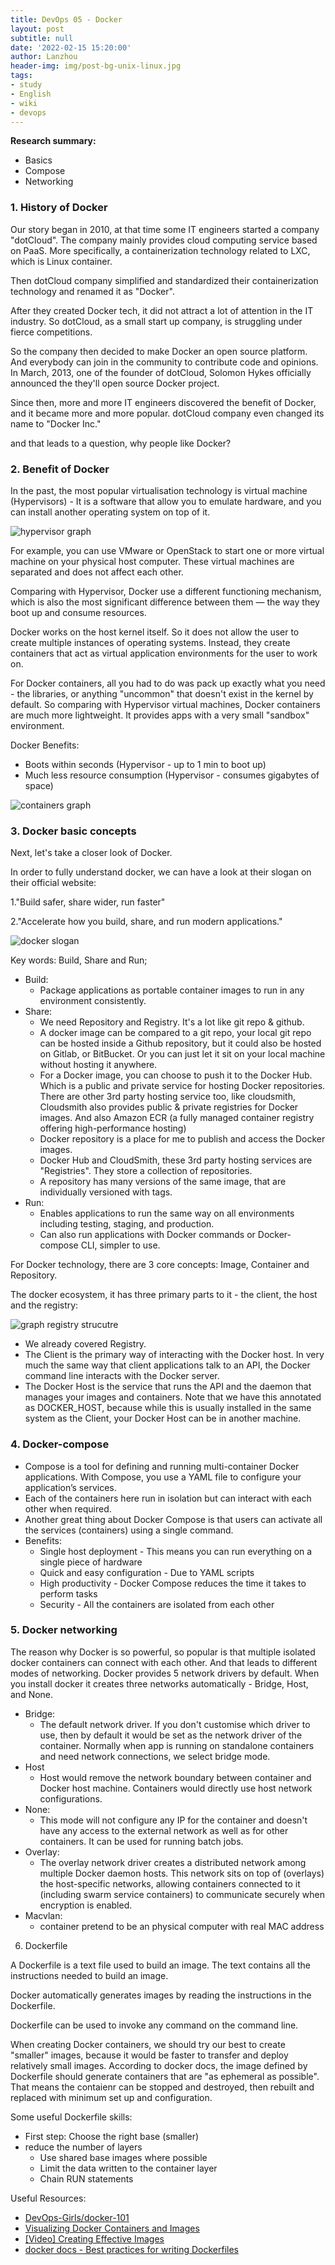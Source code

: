 ```yaml
---
title: DevOps 05 - Docker
layout: post
subtitle: null
date: '2022-02-15 15:20:00'
author: Lanzhou
header-img: img/post-bg-unix-linux.jpg
tags:
- study
- English
- wiki
- devops
---
```

**Research summary:**

- Basics
- Compose
- Networking


### 1. History of Docker

Our story began in 2010, at that time some IT engineers started a company "dotCloud". The company mainly provides cloud computing service based on PaaS. More specifically, a containerization technology related to LXC, which is Linux container.

Then dotCloud company simplified and standardized their containerization technology and renamed it as "Docker".

After they created Docker tech, it did not attract a lot of attention in the IT industry. So dotCloud, as a small start up company, is struggling under fierce competitions.

So the company then decided to make Docker an open source platform. And everybody can join in the community to contribute code and opinions. In March, 2013, one of the founder of dotCloud, Solomon Hykes officially announced the they'll open source Docker project.

Since then, more and more IT engineers discovered the benefit of Docker, and it became more and more popular. dotCloud company even changed its name to "Docker Inc."

and that leads to a question, why people like Docker?

### 2. Benefit of Docker

In the past, the most popular virtualisation technology is virtual machine (Hypervisors) - It is a software that allow you to emulate hardware, and you can install another operating system on top of it.

![hypervisor graph](/img/in-post/hypervisor.png)

For example, you can use VMware or OpenStack to start one or more virtual machine on your physical host computer. These virtual machines are separated and does not affect each other.

Comparing with Hypervisor, Docker use a different functioning mechanism, which is also the most significant difference between them — the way they boot up and consume resources.

Docker works on the host kernel itself. So it does not allow the user to create multiple instances of operating systems. Instead, they create containers that act as virtual application environments for the user to work on.

For Docker containers, all you had to do was pack up exactly what you need - the libraries, or anything "uncommon" that doesn't exist in the kernel by default. So comparing with Hypervisor virtual machines, Docker containers are much more lightweight. It provides apps with a very small "sandbox" environment.

Docker Benefits:

- Boots within seconds (Hypervisor - up to 1 min to boot up)
- Much less resource consumption (Hypervisor - consumes gigabytes of space)

![containers graph](/img/in-post/containers.png)

### 3. Docker basic concepts

Next, let's take a closer look of Docker.

In order to fully understand docker, we can have a look at their slogan on their official website:

1."Build safer, share wider, run faster"

2."Accelerate how you build, share, and run modern applications."

![docker slogan](/img/in-post/docker-slogan.png)

Key words: Build, Share and Run;

- Build:
    - Package applications as portable container images to run in any environment consistently.
- Share:
    - We need Repository and Registry. It's a lot like git repo & github.
    - A docker image can be compared to a git repo, your local git repo can be hosted inside a Github repository, but it could also be hosted on Gitlab, or BitBucket. Or you can just let it sit on your local machine without hosting it anywhere.
    - For a Docker image, you can choose to push it to the Docker Hub. Which is a public and private service for hosting Docker repositories. There are other 3rd party hosting service too, like cloudsmith, Cloudsmith also provides public & private registries for Docker images. And also Amazon ECR (a fully managed container registry offering high-performance hosting)
    - Docker repository is a place for me to publish and access the Docker images.
    - Docker Hub and CloudSmith, these 3rd party hosting services are "Registries". They store a collection of repositories.
    - A repository has many versions of the same image, that are individually versioned with tags.
- Run:
    - Enables applications to run the same way on all environments including testing, staging, and production.
    - Can also run applications with Docker commands or Docker-compose CLI, simpler to use.

For Docker technology, there are 3 core concepts: Image, Container and Repository.

The docker ecosystem, it has three primary parts to it - the client, the host and the registry:

![graph registry strucutre](/img/in-post/4-docker.png)

- We already covered Registry.
- The Client is the primary way of interacting with the Docker host. In very much the same way that client applications talk to an API, the Docker command line interacts with the Docker server.
- The Docker Host is the service that runs the API and the daemon that manages your images and containers. Note that we have this annotated as DOCKER_HOST, because while this is usually installed in the same system as the Client, your Docker Host can be in another machine.

### 4. Docker-compose

- Compose is a tool for defining and running multi-container Docker applications. With Compose, you use a YAML file to configure your application’s services.
- Each of the containers here run in isolation but can interact with each other when required.
- Another great thing about Docker Compose is that users can activate all the services (containers) using a single command.
- Benefits:
    - Single host deployment - This means you can run everything on a single piece of hardware
    - Quick and easy configuration - Due to YAML scripts
    - High productivity - Docker Compose reduces the time it takes to perform tasks
    - Security - All the containers are isolated from each other

### 5. Docker networking

The reason why Docker is so powerful, so popular is that multiple isolated docker containers can connect with each other. And that leads to different modes of networking. Docker provides 5 network drivers by default. When you install docker it creates three networks automatically - Bridge, Host, and None.

- Bridge:
    - The default network driver. If you don't customise which driver to use, then by default it would be set as the network driver of the container. Normally when app is running on standalone containers and need network connections, we select bridge mode.
- Host
    - Host would remove the network boundary between container and Docker host machine. Containers would directly use host network configurations.
- None:
    - This mode will not configure any IP for the container and doesn't have any access to the external network as well as for other containers. It can be used for running batch jobs.
- Overlay:
    - The overlay network driver creates a distributed network among multiple Docker daemon hosts. This network sits on top of (overlays) the host-specific networks, allowing containers connected to it (including swarm service containers) to communicate securely when encryption is enabled.
- Macvlan:
    - container pretend to be an physical computer with real MAC address

6. Dockerfile

A Dockerfile is a text file used to build an image. The text contains all the instructions needed to build an image.

Docker automatically generates images by reading the instructions in the Dockerfile.

Dockerfile can be used to invoke any command on the command line.

When creating Docker containers, we should try our best to create "smaller" images, because it would be faster to transfer and deploy relatively small images. According to docker docs, the image defined by Dockerfile should generate containers that are "as ephemeral as possible". That means the contaienr can be stopped and destroyed, then rebuilt and replaced with minimum set up and configuration. 

Some useful Dockerfile skills:
- First step: Choose the right base (smaller)
- reduce the number of layers
  - Use shared base images where possible
  - Limit the data written to the container layer
  - Chain RUN statements

Useful Resources:

- [DevOps-Girls/docker-101](https://github.com/DevOps-Girls/docker-101)
- [Visualizing Docker Containers and Images](http://merrigrove.blogspot.com/2015/10/visualizing-docker-containers-and-images.html)
- [[Video] Creating Effective Images](https://www.youtube.com/watch?v=pPsREQbf3PA)
- [docker docs - Best practices for writing Dockerfiles](https://docs.docker.com/develop/develop-images/dockerfile_best-practices/)
